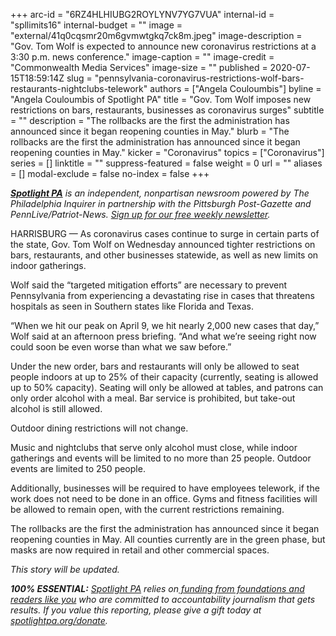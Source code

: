 +++
arc-id = "6RZ4HLHIUBG2ROYLYNV7YG7VUA"
internal-id = "spllimits16"
internal-budget = ""
image = "external/41q0cqsmr20m6gvmwtgkq7ck8m.jpeg"
image-description = "Gov. Tom Wolf is expected to announce new coronavirus restrictions at a 3:30 p.m. news conference."
image-caption = ""
image-credit = "Commonwealth Media Services"
image-size = ""
published = 2020-07-15T18:59:14Z
slug = "pennsylvania-coronavirus-restrictions-wolf-bars-restaurants-nightclubs-telework"
authors = ["Angela Couloumbis"]
byline = "Angela Couloumbis of Spotlight PA"
title = "Gov. Tom Wolf imposes new restrictions on bars, restaurants, businesses as coronavirus surges"
subtitle = ""
description = "The rollbacks are the first the administration has announced since it began reopening counties in May."
blurb = "The rollbacks are the first the administration has announced since it began reopening counties in May."
kicker = "Coronavirus"
topics = ["Coronavirus"]
series = []
linktitle = ""
suppress-featured = false
weight = 0
url = ""
aliases = []
modal-exclude = false
no-index = false
+++

<a href="https://www.spotlightpa.org/"><i><b>Spotlight PA</b></i></a><i> is an independent, nonpartisan newsroom powered by The Philadelphia Inquirer in partnership with the Pittsburgh Post-Gazette and PennLive/Patriot-News. </i><a href="https://www.spotlightpa.org/newsletters"><i>Sign up for our free weekly newsletter</i></a><i>.</i>

HARRISBURG — As coronavirus cases continue to surge in certain parts of the state, Gov. Tom Wolf on Wednesday announced tighter restrictions on bars, restaurants, and other businesses statewide, as well as new limits on indoor gatherings.

Wolf said the “targeted mitigation efforts” are necessary to prevent Pennsylvania from experiencing a devastating rise in cases that threatens hospitals as seen in Southern states like Florida and Texas.

“When we hit our peak on April 9, we hit nearly 2,000 new cases that day,” Wolf said at an afternoon press briefing. “And what we’re seeing right now could soon be even worse than what we saw before.”

Under the new order, bars and restaurants will only be allowed to seat people indoors at up to 25% of their capacity (currently, seating is allowed up to 50% capacity). Seating will only be allowed at tables, and patrons can only order alcohol with a meal. Bar service is prohibited, but take-out alcohol is still allowed.

Outdoor dining restrictions will not change.

<script src="https://www.spotlightpa.org/embed.js" async></script><div data-spl-embed-version="1" data-spl-src="https://www.spotlightpa.org/embeds/newsletter/"></div>

Music and nightclubs that serve only alcohol must close, while indoor gatherings and events will be limited to no more than 25 people. Outdoor events are limited to 250 people.

Additionally, businesses will be required to have employees telework, if the work does not need to be done in an office. Gyms and fitness facilities will be allowed to remain open, with the current restrictions remaining.

The rollbacks are the first the administration has announced since it began reopening counties in May. All counties currently are in the green phase, but masks are now required in retail and other commercial spaces.

<i>This story will be updated.</i>

<i><b>100% ESSENTIAL:</b></i> <a href="https://www.spotlightpa.org/"><i>Spotlight PA</i></a><i> relies on</i><a href="https://www.spotlightpa.org/support"><i> funding from foundations and readers like you</i></a><i> who are committed to accountability journalism that gets results. If you value this reporting, please give a gift today at </i><a href="http://spotlightpa.org/donate"><i>spotlightpa.org/donate</i></a><i>.</i>

